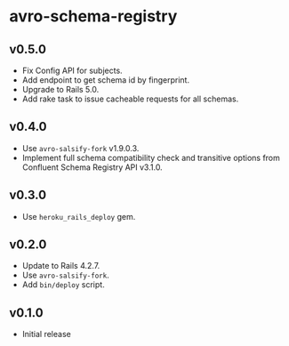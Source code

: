 # avro-schema-registry

## v0.5.0
- Fix Config API for subjects.
- Add endpoint to get schema id by fingerprint.
- Upgrade to Rails 5.0.
- Add rake task to issue cacheable requests for all schemas.

## v0.4.0
- Use `avro-salsify-fork` v1.9.0.3.
- Implement full schema compatibility check and transitive options from
  Confluent Schema Registry API v3.1.0.

## v0.3.0
- Use `heroku_rails_deploy` gem.

## v0.2.0
- Update to Rails 4.2.7.
- Use `avro-salsify-fork`.
- Add `bin/deploy` script.

## v0.1.0
- Initial release
